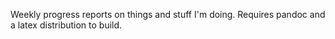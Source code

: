 Weekly progress reports on things and stuff I'm doing. Requires pandoc and a latex distribution to build.

